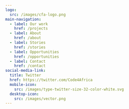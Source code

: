 ```yaml
---
logo:
  src: /images/cfa-logo.png
main-navigation:
  - label: Our work
    href: /projects
  - label: About
    href: /about
  - label: Stories
    href: /stories
  - label: Opportunities
    href: /opportunities
  - label: Contact
    href: /contact
social-media-link:
  title: Twitter
  href: https://twitter.com/Code4Africa
  mobile-icon:
    src: /images/type-twitter-size-32-color-white.svg
  desktop-icon:
    src: /images/vector.png
---
```

